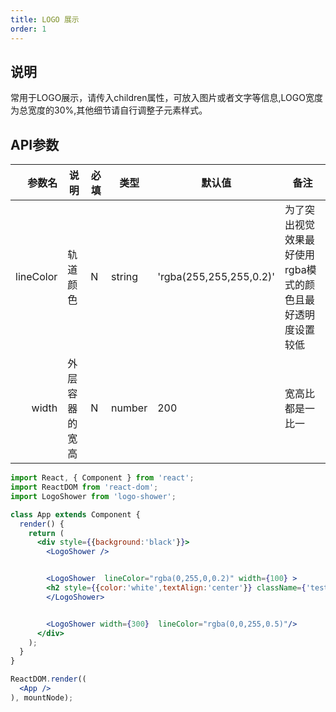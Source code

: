 ```yaml
---
title: LOGO 展示
order: 1
---
```




## 说明
常用于LOGO展示，请传入children属性，可放入图片或者文字等信息,LOGO宽度为总宽度的30%,其他细节请自行调整子元素样式。


## API参数

| 参数名 | 说明 | 必填 | 类型 | 默认值 | 备注 |
| ---: | ---- | ---- | ---- | ------ | ---- |
|    lineColor    |  轨道颜色   |    N  |   string   |  'rgba(255,255,255,0.2)'     |    为了突出视觉效果最好使用rgba模式的颜色且最好透明度设置较低  |
|  width  |  外层容器的宽高 | N | number | 200 | 宽高比都是一比一 |

````jsx
import React, { Component } from 'react';
import ReactDOM from 'react-dom';
import LogoShower from 'logo-shower';

class App extends Component {
  render() {
    return (
      <div style={{background:'black'}}>
        <LogoShower />


        <LogoShower  lineColor="rgba(0,255,0,0.2)" width={100} >
        <h2 style={{color:'white',textAlign:'center'}} className={'test'}>123</h2>
        </LogoShower>


        <LogoShower width={300}  lineColor="rgba(0,0,255,0.5)"/>
      </div>
    );
  }
}

ReactDOM.render((
  <App />
), mountNode);
````
